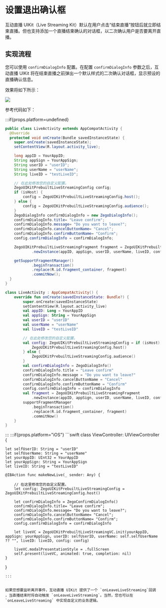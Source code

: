 # 设置退出确认框


互动直播 UIKit（Live Streaming Kit）默认在用户点击“结束直播”按钮后就立即结束直播。但也支持添加一个直播结束确认的对话框，以二次确认用户是否要离开直播。

## 实现流程

您可以使用 `confirmDialogInfo` 配置。在配置 `confirmDialogInfo` 参数之后，互动直播 UIKit 将在结束直播之前弹出一个默认样式的二次确认对话框，显示预设的直播确认信息。

效果将如下所示：

<Frame width="256" height="auto" caption=""><img src="https://doc-media.zego.im/sdk-doc/Pics/ZegoUIKit/live/live_confirm.gif" /></Frame>

参考代码如下：

:::if{props.platform=undefined}
<CodeGroup>
```java title="Java"
public class LiveActivity extends AppCompatActivity {
  @Override
  protected void onCreate(Bundle savedInstanceState) {
    super.onCreate(savedInstanceState);
    setContentView(R.layout.activity_live);

    long appID = YourAppID;
    String appSign = YourAppSign;
    String userID = "userID";
    String userName = "userName";
    String liveID = "testLiveID";

    // 在此处修改您的自定义配置。
    ZegoUIKitPrebuiltLiveStreamingConfig config;
    if (isHost) {
        config = ZegoUIKitPrebuiltLiveStreamingConfig.host();
    } else {
        config = ZegoUIKitPrebuiltLiveStreamingConfig.audience();
    }
    ZegoDialogInfo confirmDialogInfo = new ZegoDialogInfo();
    confirmDialogInfo.title= "Leave confirm";
    confirmDialogInfo.message= "Do you want to leave?";
    confirmDialogInfo.cancelButtonName= "Cancel";
    confirmDialogInfo.confirmButtonName= "Confirm";
    config.confirmDialogInfo = confirmDialogInfo;

    ZegoUIKitPrebuiltLiveStreamingFragment fragment = ZegoUIKitPrebuiltLiveStreamingFragment
            .newInstance(appID, appSign, userID, userName, liveID, config);

    getSupportFragmentManager()
            .beginTransaction()
            .replace(R.id.fragment_container, fragment)
            .commitNow();
  }
}
```
```kotlin title="Kotlin"
class LiveActivity : AppCompatActivity() {
    override fun onCreate(savedInstanceState: Bundle?) {
        super.onCreate(savedInstanceState)
        setContentView(R.layout.activity_live)
        val appID: Long = YourAppID
        val appSign: String = YourAppSign
        val userID = "userID"
        val userName = "userName"
        val liveID = "testLiveID"

        // 在此处修改您的自定义配置。
        val config: ZegoUIKitPrebuiltLiveStreamingConfig = if (isHost) {
            ZegoUIKitPrebuiltLiveStreamingConfig.host()
        } else {
            ZegoUIKitPrebuiltLiveStreamingConfig.audience()
        }
        val confirmDialogInfo = ZegoDialogInfo()
        confirmDialogInfo.title = "Leave confirm"
        confirmDialogInfo.message = "Do you want to leave?"
        confirmDialogInfo.cancelButtonName = "Cancel"
        confirmDialogInfo.confirmButtonName = "Confirm"
        config.confirmDialogInfo = confirmDialogInfo
        val fragment = ZegoUIKitPrebuiltLiveStreamingFragment
            .newInstance(appID, appSign, userID, userName, liveID, config)
        supportFragmentManager
            .beginTransaction()
            .replace(R.id.fragment_container, fragment)
            .commitNow()
    }
}
```
</CodeGroup>
:::
:::if{props.platform="iOS"}
```swift
class ViewController: UIViewController {
    
    let selfUserID: String = "userID" 
    let selfUserName: String = "userName"
    let yourAppID: UInt32 = YourAppID
    let yourAppSign: String = YourAppSign
    let liveID: String = "testLiveID"
    
    @IBAction func makeNewLive(_ sender: Any) {
        
        // 在这里修改您的自定义配置。
        let config: ZegoUIKitPrebuiltLiveStreamingConfig = ZegoUIKitPrebuiltLiveStreamingConfig.host()

        let confirmDialogInfo = ZegoConfirmDialogInfo()
        confirmDialogInfo.title= "Leave confirm";
        confirmDialogInfo.message= "Do you want to leave?";
        confirmDialogInfo.cancelButtonName= "Cancel";
        confirmDialogInfo.confirmButtonName= "Confirm";
        config.confirmDialogInfo = confirmDialogInfo
        
        let liveVC = ZegoUIKitPrebuiltLiveStreamingVC.init(yourAppID, appSign: yourAppSign, userID: selfUserID, userName: self.selfUserName ?? "", liveID: liveID, config: config)
        
        liveVC.modalPresentationStyle = .fullScreen
        self.present(liveVC, animated: true, completion: nil)
    }
}
```
:::


如果您想要监听离开事件，互动直播 UIKit 提供了一个 `onLeaveLiveStreaming`回调 ，当直播结束时将自动触发 `onLeaveLiveStreaming`。当然，您也可以在 `onLeaveLiveStreaming` 中实现自定义的业务逻辑。
